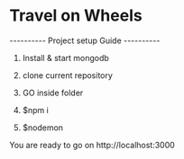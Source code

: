 # Travel on Wheels

----------   Project setup Guide   ----------

1. Install & start mongodb

2. clone current repository

3. GO inside folder

4. $npm i

5. $nodemon

You are ready to go on http://localhost:3000
